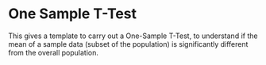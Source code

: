 # One Sample T-Test

This gives a template to carry out a One-Sample T-Test, to understand if the mean of a sample data (subset of the population) is significantly different from the overall population.
